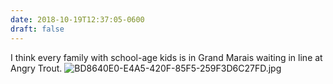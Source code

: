 ```yaml
---
date: 2018-10-19T12:37:05-0600
draft: false
---
```




I think every family with school-age kids is in Grand Marais waiting in line at Angry Trout. ![BD8640E0-E4A5-420F-85F5-259F3D6C27FD.jpg](http://ianwhitney.micro.blog/uploads/2018/beeb3f7bf6.jpg)



